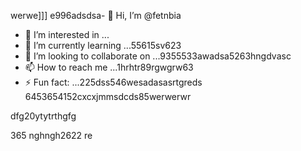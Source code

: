 werwe]]]
e996adsdsa- 👋 Hi, I’m @fetnbia
- 👀 I’m interested in ...
- 🌱 I’m currently learning ...55615sv623
- 💞️ I’m looking to collaborate on ...9355533awadsa5263hngdvasc
- 📫 How to reach me ...1hrhtr89rgwgrw63
- ⚡ Fun fact: ...225dss546wesadasasrtgreds
6453654152cxcxjmmsdcds85werwerwr
<!---54asds545sdfsd
fetnbia/fetnbia is a ✨ special ✨ reposisdftory besdfcause its `README.md` 6262(this f543543ilcxggfgfgfxcxce) appears on your GitHub profile.
You can click the Preview link to take a look at yo53ur changes.653asaaszxxzz
--->dfg20ytytrthgfg
365
nghngh2622
re
